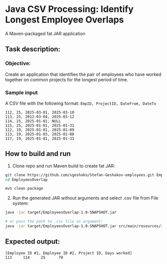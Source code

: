 # Java CSV Processing: Identify Longest Employee Overlaps
A Maven-packaged fat JAR application

## Task description: 
### Objective: 
Create an application that identifies the pair of employees who have worked together on common projects for the longest period of time.

### Sample input
A CSV file with the following format: `EmpID, ProjectID, DateFrom, DateTo`
```csv
112, 25, 2025-03-01, 2025-03-10
113, 25, 2012-03-04, 2025-03-12
114, 25, 2025-01-01, NULL
115, 25, 2025-01-01, 2025-01-31
112, 19, 2025-01-01, 2025-01-09
113, 19, 2025-01-03, 2025-01-08
117, 19, 2025-01-01, 2025-01-31
```

## How to build and run
1) Clone repo and run Maven build to create fat JAR:
```sh
git clone https://github.com/sgeshako/Stefan-Geshakov-employees.git EmployeesOverlap
cd EmployeesOverlap

mvn clean package
```

2) Run the generated JAR without arguments and select .csv file from File system:
```sh
java -jar target/EmployeesOverlap-1.0-SNAPSHOT.jar

# or pass the path to .csv file as argument:
java -jar target/EmployeesOverlap-1.0-SNAPSHOT.jar src/main/resources/input.csv
```

## Expected output:
```
[Employee ID #1, Employee ID #2, Project ID, Days worked]
113     114     25      70
```
